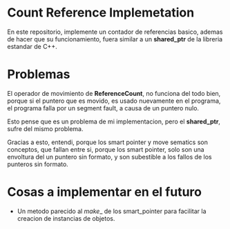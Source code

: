 # Count Reference Implemetation

En este repositorio, implemente un contador de referencias basico, ademas de hacer que su 
funcionamiento, fuera similar a un __shared_ptr__ de la libreria estandar de C++.

# Problemas

El operador de movimiento de __ReferenceCount__, no funciona del todo bien, porque  si el puntero 
que es movido, es usado nuevamente en el programa, el programa falla por un segment fault, a causa de un puntero
nulo. 

Esto pense que es un problema de mi implementacion, pero el __shared_ptr__, sufre del mismo problema.

Gracias a esto, entendi, porque los smart pointer y move sematics son conceptos, que fallan entre si,
porque los smart pointer, solo son una envoltura del un puntero sin formato, y son subestible a los 
fallos de los punteros sin formato.


# Cosas a implementar en el futuro

- Un metodo parecido al _make__ de los smart_pointer para facilitar la creacion de instancias de
  objetos.